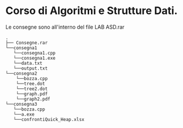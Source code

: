 # Corso di Algoritmi e Strutture Dati.
Le consegne sono all'interno del file LAB ASD.rar

```
.
├── Consegne.rar
└──consegna1
   └──consegna1.cpp
   └──consegna1.exe
   └──data.txt
   └──output.txt
└──consegna2
    └──bozza.cpp
    └──tree.dot
    └──tree2.dot
    └──graph.pdf
    └──graph2.pdf
└──consegna3
   └──bozza.cpp
   └──a.exe
   └──confrontiQuick_Heap.xlsx
```
